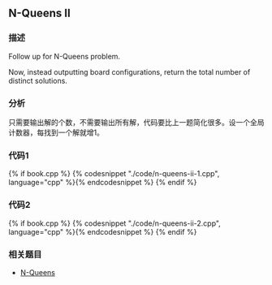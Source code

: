 ## N-Queens II


### 描述

Follow up for N-Queens problem.

Now, instead outputting board configurations, return the total number of distinct solutions.


### 分析

只需要输出解的个数，不需要输出所有解，代码要比上一题简化很多。设一个全局计数器，每找到一个解就增1。


### 代码1

{% if book.cpp %}
  {% codesnippet "./code/n-queens-ii-1.cpp", language="cpp" %}{% endcodesnippet %}
{% endif %}


### 代码2

{% if book.cpp %}
  {% codesnippet "./code/n-queens-ii-2.cpp", language="cpp" %}{% endcodesnippet %}
{% endif %}


### 相关题目

* [N-Queens](n-queens.md)
